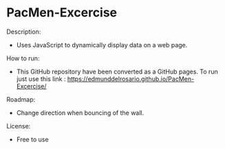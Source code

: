 # PacMen-Excercise
Description:

- Uses JavaScript to dynamically display data on a web page. 

How to run:

- This GitHub repository have been converted as a GitHub pages. To run just use this link : https://edmunddelrosario.github.io/PacMen-Excercise/

Roadmap:

- Change direction when bouncing of the wall.

License:

- Free to use 

